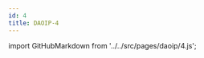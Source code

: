 ```yaml
---
id: 4
title: DAOIP-4
---
```


import GitHubMarkdown from '../../src/pages/daoip/4.js';

<GitHubMarkdown />
